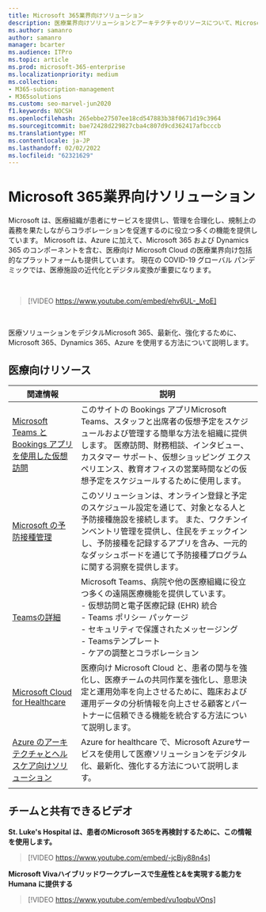 ```yaml
---
title: Microsoft 365業界向けソリューション
description: 医療業界向けソリューションとアーキテクチャのリソースについて、Microsoft 365
ms.author: samanro
author: samanro
manager: bcarter
ms.audience: ITPro
ms.topic: article
ms.prod: microsoft-365-enterprise
ms.localizationpriority: medium
ms.collection:
- M365-subscription-management
- M365solutions
ms.custom: seo-marvel-jun2020
f1.keywords: NOCSH
ms.openlocfilehash: 265ebbe27507ee18cd547883b38f0671d19c3964
ms.sourcegitcommit: bae72428d229827cba4c807d9cd362417afbcccb
ms.translationtype: MT
ms.contentlocale: ja-JP
ms.lasthandoff: 02/02/2022
ms.locfileid: "62321629"
---
```

# <a name="microsoft-365-solutions-for-the-healthcare-industry"></a>Microsoft 365業界向けソリューション

Microsoft は、医療組織が患者にサービスを提供し、管理を合理化し、規制上の義務を果たしながらコラボレーションを促進するのに役立つ多くの機能を提供しています。 Microsoft は、Azure に加えて、Microsoft 365 および Dynamics 365 のコンポーネントを含む、医療向け Microsoft Cloud の医療業界向け包括的なプラットフォームも提供しています。 現在の COVID-19 グローバル パンデミックでは、医療施設の近代化とデジタル変換が重要になります。

<br>

> [!VIDEO https://www.youtube.com/embed/ehv6UL-_MoE]

<br>

医療ソリューションをデジタルMicrosoft 365、最新化、強化するために、Microsoft 365、Dynamics 365、Azure を使用する方法について説明します。

## <a name="resources-for-healthcare"></a>医療向けリソース

|関連情報 |説明  |
|---------|---------|
|  [Microsoft Teams と Bookings アプリを使用した仮想訪問](/microsoftteams/expand-teams-across-your-org/bookings-virtual-visits)  |      このサイトの Bookings アプリMicrosoft Teams、スタッフと出席者の仮想予定をスケジュールおよび管理する簡単な方法を組織に提供します。 医療訪問、財務相談、インタビュー、カスタマー サポート、仮想ショッピング エクスペリエンス、教育オフィスの営業時間などの仮想予定をスケジュールするために使用します。   |
|[Microsoft の予防接種管理](/dynamics365/industry/vaccination-management/overview)| このソリューションは、オンライン登録と予定のスケジュール設定を通じて、対象となる人と予防接種施設を接続します。 また、ワクチンインベントリ管理を提供し、住民をチェックインし、予防接種を記録するアプリを含み、一元的なダッシュボードを通じて予防接種プログラムに関する洞察を提供します。|
|[Teamsの詳細](/MicrosoftTeams/expand-teams-across-your-org/healthcare/teams-in-hc)    |  Microsoft Teams、病院や他の医療組織に役立つ多くの遠隔医療機能を提供しています。 <br>- 仮想訪問と電子医療記録 (EHR) 統合<br>- Teams ポリシー パッケージ<br>- セキュリティで保護されたメッセージング<br>- Teamsテンプレート<br>- ケアの調整とコラボレーション      |
|[Microsoft Cloud for Healthcare](/industry/healthcare/overview)  | 医療向け Microsoft Cloud と、患者の関与を強化し、医療チームの共同作業を強化し、意思決定と運用効率を向上させるために、臨床および運用データの分析情報を向上させる顧客とパートナーに信頼できる機能を統合する方法について説明します。     |
| [Azure のアーキテクチャとヘルスケア向けソリューション](/azure/architecture/industries/healthcare)| Azure for healthcare で、Microsoft Azureサービスを使用して医療ソリューションをデジタル化、最新化、強化する方法について説明します。|
| | |

## <a name="videos-you-can-share-with-your-team"></a>チームと共有できるビデオ

**St. Luke's Hospital は、患者のMicrosoft 365を再検討するために、この情報を使用します。**
<br>

> [!VIDEO https://www.youtube.com/embed/-jcBjy88n4s]

**Microsoft Vivaハイブリッドワークプレースで生産性と&を実現する能力を Humana に提供する**

> [!VIDEO https://www.youtube.com/embed/vu1oqbuVOns]



<br>
